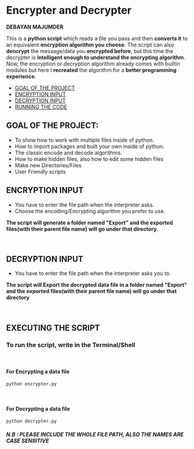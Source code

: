 # **Encrypter and Decrypter**
**DEBAYAN MAJUMDER**

This is a **python script** which reads a file you pass and then **converts it** to an equivalent **encryption algorithm you choose**.
The script can also **dencrypt** the message/data you **encrypted before**, but this time the decrypter is **intelligent enough to understand the encrypting algorithm**.
Now, the encryption or decryption algorithm already comes with builtin modules but here I 
**recreated** the algorithm for a **better programming experience**.

- [GOAL OF THE PROJECT](#goal-of-the-project)
- [ENCRYPTION INPUT](#encryption-input)
- [DECRYPTION INPUT](#decryption-input)
- [RUNNING THE CODE](#executing-the-script)

## GOAL OF THE PROJECT:
- To show how to work with multiple files inside of python.
- How to import packages and built your own inside of python.
- The classic encode and decode algorithms.
- How to make hidden files, also how to edit some hidden files
- Make new Directories/Files
- User Friendly scripts

## **ENCRYPTION INPUT**
- You have to enter the file path when the interpreter asks.
- Choose the encoding/Encrypting algorithm you prefer to use.

**The script will generate a folder named "Export" and the exported files(with their parent file name) will go under that directory.**

</br>

## **DECRYPTION INPUT**
- You have to enter the file path when the interpreter asks you to.

**The script will Export the decrypted data file in a folder named "Export" and the exported files(with their parent file name) will go under that directory**

</br>

## **EXECUTING THE SCRIPT**
### **To run the script, write in the Terminal/Shell**
</br>

#### **For Encrypting a data file**
```
python encrypter.py
```
</br>

#### **For Decrypting a data file**
```
python decrypter.py
```
##### **N.B : PLEASE INCLUDE THE WHOLE FILE PATH, ALSO THE NAMES ARE CASE SENSITIVE**
